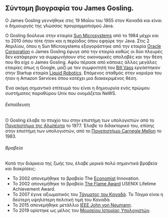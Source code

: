 ## Σύντομη βιογραφία του James Gosling.

O James Gosling γεννήθηκε στις 19 Μαΐου του 1955 στον Καναδά και είναι ο δημιουργός της γλώσσας προγραμματισμού Java. 

Ο Gosling δούλευε στην εταιρία [Sun Microsystems](https://en.wikipedia.org/wiki/Sun_Microsystems) από το 1984 μέχρι και το 2010 όπου τότε ήταν και η περίοδος όπου εφηύρε την Java. Στις 2 Απριλίου, όπου η Sun Microsystems εξαγοράστηκε από την εταιρία [Oracle Corporation](https://en.wikipedia.org/wiki/Oracle_Corporation) ο James Gosling έφυγε από την εταιρία καθώς οι δύο πλευρές δεν κατάφεραν να συμφωνήσουν στις οικονομικές απολαβές και την θέση που θα είχε ο James Gosling. Αφόυ πέρασε από κάποιες άλλες μεγάλες εταιρίες όπως η Google, μαζί με τον συμφοιτητή του [Bill Vass](https://en.wikipedia.org/wiki/Bill_Vass) εργάστηκαν στην Startup εταιρία [Liquid Robotics](https://en.wikipedia.org/wiki/Liquid_Robotics). Επόμενος σταθμός στην καριέρα του ήταν η Amazon Services όπου κατέχει μια διακεκριμένος θέση.

Ένα ακόμη σημαντικό επίτευμά του είναι η δημιουργία ενός πρώιμου συστήματος παραθύρου Unix που ονομάζεται NeWS. 

###### Εκπαίδευση
Ο Gosling έλαβε το πτυχίο του στην επιστήμη των υπολογιστών από το [Πανεπιστήμιο της Αλμπέρτα](https://en.wikipedia.org/wiki/University_of_Alberta) το 1977. Έλαβε το διδακτορικό του, επίσης στην επιστήμη των υπολογιστών, από το [Πανεπιστήμιο Carnegie Mellon](https://en.wikipedia.org/wiki/Carnegie_Mellon_University) το 1983. 

###### Βραβεία
Κατά την διάρκεια της ζωής του, έλαβε μερικά πολύ σημαντικά βραβεία και διακρίσεις:

- Το 2002 απονεμήθηκε το βραβείο The [Economist](https://en.wikipedia.org/wiki/The_Economist) Innovation.
- Το 2002 απονεμήθηκε το βραβείο [The Flame Award](https://en.wikipedia.org/wiki/USENIX#USENIX_Lifetime_Achievement_Award) USENIX Lifetime Achievement Award.
- To 2007 έγινε αξιωματικός του [Τάγματος του Καναδά](https://en.wikipedia.org/wiki/Order_of_Canada). Το Τάγμα είναι η δεύτερη υψηλότερη πολιτική τιμή του Καναδά. 
- Το 2015 απονεμήθηκε μετάλλιο [IEEE John von Neumann](https://en.wikipedia.org/wiki/IEEE_John_von_Neumann_Medal).
- Το 2019 ορίστηκε ως μέλος του [Μουσείου Ιστορίας Υπολογιστών](https://en.wikipedia.org/wiki/Computer_History_Museum).



